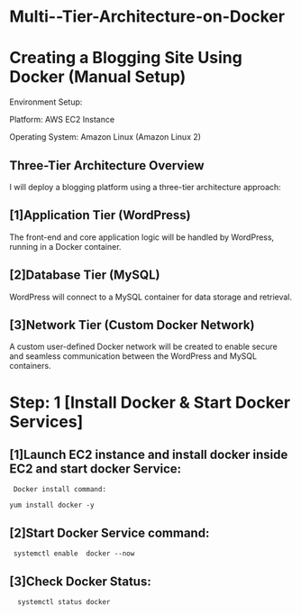 # Multi--Tier-Architecture-on-Docker
# Creating a Blogging Site Using Docker (Manual Setup)
Environment Setup:

Platform: AWS EC2 Instance

Operating System: Amazon Linux (Amazon Linux 2)

## Three-Tier Architecture Overview
I will deploy a blogging platform using a three-tier architecture approach:

## [1]Application Tier (WordPress)

The front-end and core application logic will be handled by WordPress, running in a Docker container.

## [2]Database Tier (MySQL)

WordPress will connect to a MySQL container for data storage and retrieval.

## [3]Network Tier (Custom Docker Network)

A custom user-defined Docker network will be created to enable secure and seamless communication between the WordPress and MySQL containers.

# Step: 1 [Install Docker & Start Docker Services]
## [1]Launch EC2 instance and install docker inside EC2 and start docker Service:

     Docker install command:

    yum install docker -y 
## [2]Start Docker Service command:

     systemctl enable  docker --now 
## [3]Check Docker Status:

      systemctl status docker
